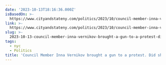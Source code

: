 ```yaml
---
date: '2023-10-13T18:16:36.000Z'
isBasedOn: >-
  https://www.cityandstateny.com/politics/2023/10/council-member-inna-vernikov-brought-gun-protest-did-she-break-law/391185/
link: >-
  https://www.cityandstateny.com/politics/2023/10/council-member-inna-vernikov-brought-gun-protest-did-she-break-law/391185/
slug: >-
  2023-10-13-council-member-inna-vernikov-brought-a-gun-to-a-protest-did-she-break-the
tags:
  - nyc
  - Politics
title: 'Council Member Inna Vernikov brought a gun to a protest. Did she break the '
---
```


